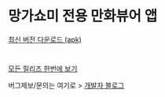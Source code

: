 ﻿# 망가쇼미 전용 만화뷰어 앱 # 

[최신 버전 다운로드 (apk)](https://github.com/junheah/MangaViewAndroid/releases/download/1901151515/mangaViewer_1901151515-release.apk)
#
[모든 릴리즈 한번에 보기](https://github.com/junheah/MangaViewAndroid/tree/master/app/release)

버그제보/문의는 여기로 > [개발자 블로그](https://blog.naver.com/imaginaly)

